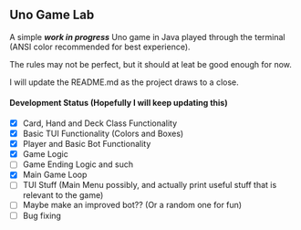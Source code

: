 ## Uno Game Lab
A simple ***work in progress*** Uno game in Java played through the terminal (ANSI color recommended for best experience).

The rules may not be perfect, but it should at leat be good enough for now.

I will update the README.md as the project draws to a close.

#### Development Status (Hopefully I will keep updating this)
- [x] Card, Hand and Deck Class Functionality
- [x] Basic TUI Functionality (Colors and Boxes)
- [x] Player and Basic Bot Functionality
- [x] Game Logic
- [ ] Game Ending Logic and such
- [x] Main Game Loop
- [ ] TUI Stuff (Main Menu possibly, and actually print useful stuff that is relevant to the game)
- [ ] Maybe make an improved bot?? (Or a random one for fun)
- [ ] Bug fixing
